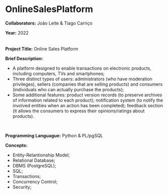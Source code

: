 # OnlineSalesPlatform

**Collaborators:** João Leite & Tiago Carriço

**Year:** 2022
<br/>
ㅤ

**Project Title:** Online Sales Platform

**Brief Description:** 
- A platform designed to enable transactions on electronic products, including computers, TVs and smartphones;
- Three distinct types of users: administrators (who have moderation privileges), sellers (companies that are selling products) and consumers (individuals who can actually purchase the products);
- Some additional features: product version records (to preserve archives of information related to each product); notification system (to notify the involved entities when an action has been completed); feedback section (it allows the consumers to express their opinions/ratings about products).
<br/>


**Programming Languague:** Python & PL/pgSQL

**Concepts:**
- Entity-Relantionship Model;
- Relational Database;
- DBMS (PostgreSQL);
- SQL;
- Transactions;
- Concurrency Control;
- Security;
